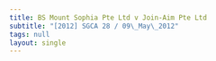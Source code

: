 ```yaml
---
title: BS Mount Sophia Pte Ltd v Join-Aim Pte Ltd
subtitle: "[2012] SGCA 28 / 09\_May\_2012"
tags: null
layout: single
---
```


